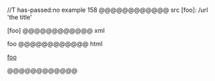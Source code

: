 //T has-passed:no
example 158
@@@@@@@@@@@@ src
   [foo]: 
      /url  
           'the title'  

[foo]
@@@@@@@@@@@@ xml
<?xml version="1.0" encoding="UTF-8"?>
<!DOCTYPE document SYSTEM "CommonMark.dtd">
<document xmlns="http://commonmark.org/xml/1.0">
  <paragraph>
    <link destination="/url" title="the title">
      <text>foo</text>
    </link>
  </paragraph>
</document>
@@@@@@@@@@@@ html
<p><a href="/url" title="the title">foo</a></p>
@@@@@@@@@@@@
